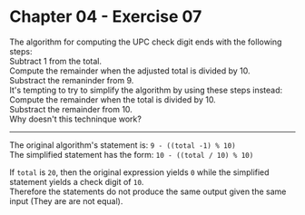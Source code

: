 # Chapter 04 - Exercise 07

The algorithm for computing the UPC check digit ends with the following steps:  
Subtract 1 from the total.  
Compute the remainder when the adjusted total is divided by 10.  
Substract the remaninder from 9.  
It's tempting to try to simplify the algorithm by using these steps instead:  
Compute the remainder when the total is divided by 10.  
Substract the remainder from 10.  
Why doesn't this techninque work?  

---

The original algorithm's statement is: `9 - ((total -1) % 10)`  
The simplified statement has the form: `10 - ((total / 10) % 10)`

If `total` is `20`, then the original expression yields `0` while the simplified statement yields a check digit of `10`.  
Therefore the statements do not produce the same output given the same input (They are are not equal).  
